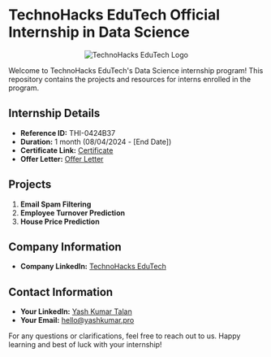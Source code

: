 # TechnoHacks EduTech Official Internship in Data Science

<div align="center">
  
![TechnoHacks EduTech Logo](https://media.licdn.com/dms/image/C560BAQHbRc4KalclmA/company-logo_200_200/0/1676715857373?e=1724889600&v=beta&t=nJLfc1RKNxqN3d5fFIHyrnWrfsdve16qQpBapCnkr9Y)
</div>

Welcome to TechnoHacks EduTech's Data Science internship program! This repository contains the projects and resources for interns enrolled in the program.

## Internship Details
- **Reference ID:** THI-0424B37
- **Duration:** 1 month (08/04/2024 - [End Date])
- **Certificate Link:** [Certificate](https://github.com/YashKumar161/About-Me/blob/main/CERTIFICATE/TechnoHacks%20(Data%20Science).pdf)
- **Offer Letter:** [Offer Letter](https://github.com/YashKumar161/About-Me/blob/main/Offer%20Letter/TechnoHacks(Data%20Science).pdf)

## Projects
1. **Email Spam Filtering**
2. **Employee Turnover Prediction**
3. **House Price Prediction**

## Company Information
- **Company LinkedIn:** [TechnoHacks EduTech](https://www.linkedin.com/company/technohacks-edutech)

## Contact Information
- **Your LinkedIn:** [Yash Kumar Talan](https://www.linkedin.com/yash-kumar-talan)
- **Your Email:** [hello@yashkumar.pro](mailto:hello@yashkumar.pro)

For any questions or clarifications, feel free to reach out to us. Happy learning and best of luck with your internship!
